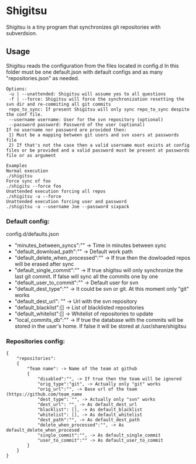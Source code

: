 # Shigitsu

Shigitsu is a tiny program that synchronizes git repositories with subverdsion.

## Usage

Shigitsu reads the configuration from the files located in config.d
In this folder must be one default.json with default configs and as many "repositories.json" as needed.

```
Options:
 -u | --unattended: Shigitsu will assume yes to all questions
 -f | --force: Shigitsu will force the synchronization resetting the svn dir and re-commiting all git commits
 repo_to_sync: If present Shigitsu will only sync repo_to_sync despite the conf file.
 --username username: User for the svn repository (optional)
 --password password: Password of the user (optional)
If no username nor password are provided then:
 1) Must be a mapping between git users and svn users at passwords file
 2) If that's not the case then a valid username must exists at config files or be provided and a valid password must be present at passwords file or as argument

Examples
Normal execution
./shigitsu
Force sync of foo
./shigitu --force foo
Unattended execution forcing all repos
./shigitsu -u --force
Unattended execution forcing user and password
./shigitsu -u --username Joe --password sixpack
```


### Default config:
config.d/defaults.json

* "minutes_between_syncs":"" -> Time in minutes between sync 
* "default_download_path":"" -> Default work path
* "default_delete_when_processed":"" -> If true then the dowloaded repos will be erased after sync
* "default_single_commit":"" -> If true shigitsu will only synchronize the last git commit. If false will sync all the commits one by one
* "default_user_to_commit":"" -> Default user for svn
* "default_dest_type":"" -> It could be svn or git. At this moment only "git" works
* "default_dest_url": "" -> Url with the svn repository
* "default_blacklist":[] -> List of blacklisted repositories 
* "default_whitelist":[] -> Whitelist of repositories to update
* "local_commits_db":"" -> If true the database with the commits will be stored in the user's home. If false it will be stored at /usr/share/shigitsu

### Repositories config:
```
{
	"repositories":
	{
		"Team name": -> Name of the team at github
		{
			"disabled":"", -> If true then the team will be ignored
			"orig_type":"git", -> Actually only "git" works
			"orig_url":"", -> Base url of the team (https://github.com/team_name
			"dest_type": "", -> Actually only "svn" works
			"dest_url": "", -> As default_dest_url
			"blacklist": [], -> As default_blacklist
			"whitelist": [], -> As default_whitelist
			"dest_path":"", -> As default_dest_path
			"delete_when_processed":"", -> As default_delete_when_procesed
			"single_commit":"", -> As default_single_commit
			"user_to_commit":"" -> As default_user_to_commit
		}
	}
}

```

